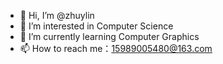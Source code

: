 - 👋 Hi, I’m @zhuylin
- 👀 I’m interested in Computer Science
- 🌱 I’m currently learning Computer Graphics
- 📫 How to reach me：15989005480@163.com

